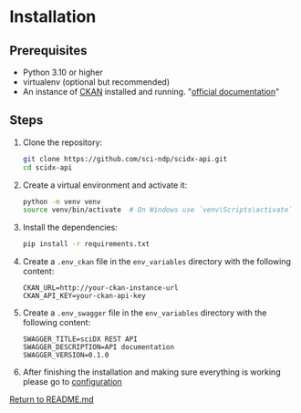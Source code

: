 # Installation

## Prerequisites

- Python 3.10 or higher
- virtualenv (optional but recommended)
- An instance of [CKAN](https://github.com/ckan/ckan-docker.git) installed and running. "[official documentation](https://docs.ckan.org/en/2.10/maintaining/installing/index.html)"

## Steps

1. Clone the repository:
    ```bash
    git clone https://github.com/sci-ndp/scidx-api.git
    cd scidx-api
    ```

2. Create a virtual environment and activate it:
    ```bash
    python -m venv venv
    source venv/bin/activate  # On Windows use `venv\Scripts\activate`
    ```

3. Install the dependencies:
    ```bash
    pip install -r requirements.txt
    ```

4. Create a `.env_ckan` file in the `env_variables` directory with the following content:
    ```env
    CKAN_URL=http://your-ckan-instance-url
    CKAN_API_KEY=your-ckan-api-key
    ```

5. Create a `.env_swagger` file in the `env_variables` directory with the following content:
    ```env
    SWAGGER_TITLE=sciDX REST API
    SWAGGER_DESCRIPTION=API documentation
    SWAGGER_VERSION=0.1.0
    ```
6. After finishing the installation and making sure everything is working please go to [configuration](../docs/configuration.md)

[Return to README.md](../README.md)